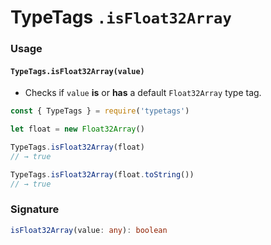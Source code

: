 # TypeTags `.isFloat32Array`

### Usage

#### `TypeTags.isFloat32Array(value)`

- Checks if `value` **is** or **has** a default `Float32Array` type tag.

```js
const { TypeTags } = require('typetags')

let float = new Float32Array()

TypeTags.isFloat32Array(float)
// → true

TypeTags.isFloat32Array(float.toString())
// → true
```

### Signature

```ts
isFloat32Array(value: any): boolean
```
